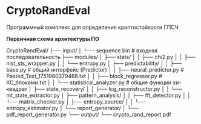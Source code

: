 # CryptoRandEval
Программный комплекс для определения криптостойкости ГПСЧ

**Первичная схема архитектуры ПО**

CryptoRandEval/
├── input/
│   └── sequence.bin         # входная последовательность
├── modules/
│   ├── stats/
│   │   ├── chi2.py
│   │   ├── nist_sts_wrapper.py
│   │   └── entropy.py
│   ├── predictability/
│   │   ├── base.py                  # общий интерфейс (Predictor)
│   │   ├── neural_predictor.py      # Pasted_Text_1751980379468.txt
│   │   ├── block_regressor.py       # КС_блоками.txt
│   │   └── statistical_analyzer.py  # общие функции хи-квадрат
│   ├── state_recovery/
│   │   ├── lcg_reconstructor.py
│   │   └── mt_state_extractor.py
│   ├── pattern_analysis/
│   │   ├── fft_detector.py
│   │   └── matrix_checker.py
│   ├── entropy_source/
│   │   └── entropy_estimator.py
│   └── report_generator/
│       └── pdf_report_generator.py
└── output/
    └── crypto_rand_report.pdf